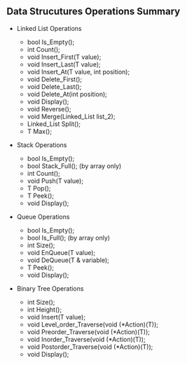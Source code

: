 ## Data Strucutures Operations Summary

* Linked List Operations

  * bool Is_Empty();
  * int Count();
  * void Insert_First(T value);
  * void Insert_Last(T value);
  * void Insert_At(T value, int position);
  * void Delete_First();
  * void Delete_Last();
  * void Delete_At(int position);
  * void Display();
  * void Reverse();
  * void Merge(Linked_List list_2);
  * Linked_List<T> Split();
  * T Max();

* Stack Operations

  * bool Is_Empty();
  * bool Stack_Full(); (by array only)
  * int Count();
  * void Push(T value);
  * T Pop();
  * T Peek();
  * void Display();

* Queue Operations

  * bool Is_Empty();
  * bool Is_Full(); (by array only)
  * int Size();
  * void EnQueue(T value);
  * void DeQueue(T & variable);
  * T Peek();
  * void Display();

* Binary Tree Operations

  * int Size();
  * int Height();
  * void Insert(T value);
  * void Level_order_Traverse(void (*Action)(T));
  * void Preorder_Traverse(void (*Action)(T));
  * void Inorder_Traverse(void (*Action)(T));
  * void Postorder_Traverse(void (*Action)(T));
  * void Display();
